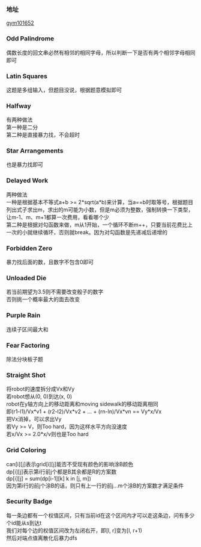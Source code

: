 ### 地址
[gym101652](https://codeforces.com/gym/101652)

### Odd Palindrome
偶数长度的回文串必然有相邻的相同字母，所以判断一下是否有两个相邻字母相同即可

### Latin Squares
这题是多组输入，但题目没说，根据题意模拟即可

### Halfway
有两种做法  
第一种是二分  
第二种是直接暴力找，不会超时

### Star Arrangements
也是暴力找即可

### Delayed Work
两种做法  
一种是根据基本不等式a+b >= 2\*sqrt(a\*b)来计算，当a==b时取等号，根据题目列出式子求出m，求出的m可能为小数，但是m必须为整数，强制转换一下类型，让m-1、m、m+1都算一次费用，看看哪个少  
第二种是根据对勾函数来做，m从1开始，一个循环不断m++，只要当前花费比上一次的小就继续循环，否则就break。因为对勾函数是先递减后递增的

### Forbidden Zero
暴力找后面的数，且数字不包含0即可

### Unloaded Die
若当前期望为3.5则不需要改变骰子的数字  
否则挑一个概率最大的面去改变

### Purple Rain
连续子区间最大和

### Fear Factoring
除法分块板子题

### Straight Shot
将robot的速度拆分成Vx和Vy  
若robot想从(0, 0)到达(x, 0)  
robot在y轴方向上的移动距离和moving sidewalk的移动距离相同  
即(r1-l1)/Vx\*v1 + (r2-l2)/Vx\*v2 + ... + (rn-ln)/Vx\*vn == Vy\*x/Vx  
把Vx消掉，可以求出Vy  
若Vy >= V，则Too hard，因为这样水平方向没速度  
若x/Vx >= 2.0\*x/v则也是Too hard

### Grid Coloring
can[i][j]表示grid[i][j]能否不受现有颜色的影响涂B颜色  
dp[i][j]表示第i行前j个都是B其余都是R的方案数  
dp[i][j] = sum(dp[i-1][k] k in [j, m])  
因为第i行的前j个涂B的话，则只有上一行的前j...m个涂B的方案数才满足条件

### Security Badge
每一条边都有一个权值区间，只有当前id在这个区间内才可以走这条边，问有多少个id能从s到达t  
我们对每个边的权值区间改为左闭右开，即[l, r]变为[l, r+1)  
然后对端点值离散化后暴力dfs  
